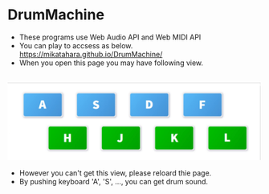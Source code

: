 # DrumMachine
- These programs use Web Audio API and Web MIDI API
- You can play to accsess as below. https://mikatahara.github.io/DrumMachine/<br>
- When you open this page you may have following view.<br>

<br>
<img src="DrumMachineImage.jpg">
<br>

- However you can't get this view, please reloard thie page.<br>
- By pushing keyboard 'A', 'S', ..., you can get drum sound.<br>
<br>
